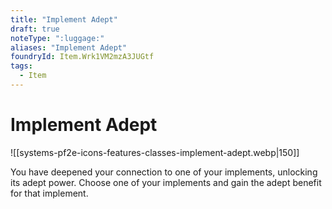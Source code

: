 ```yaml
---
title: "Implement Adept"
draft: true
noteType: ":luggage:"
aliases: "Implement Adept"
foundryId: Item.Wrk1VM2mzA3JUGtf
tags:
  - Item
---
```


# Implement Adept
![[systems-pf2e-icons-features-classes-implement-adept.webp|150]]

You have deepened your connection to one of your implements, unlocking its adept power. Choose one of your implements and gain the adept benefit for that implement.
